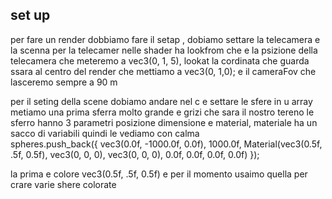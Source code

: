 ## set up

per fare un render dobbiamo fare il setap , dobiamo settare la telecamera e la scenna
per la telecamer nelle shader ha lookfrom che e la psizione della telecamera che meteremo a
vec3(0, 1, 5), lookat la cordinata che guarda ssara al centro del render che mettiamo 
a vec3(0, 1,0); e il cameraFov che lasceremo sempre a 90 m

per il seting della scene dobiamo andare nel c e settare le sfere in u array
metiamo una prima sferra molto grande e grizi che sara il nostro tereno le sferro hanno 3  parametri posizione dimensione e material, materiale ha un sacco di variabili quindi le vediamo con calma     
spheres.push_back({
        vec3(0.0f, -1000.0f, 0.0f), 1000.0f,
        Material(vec3(0.5f, .5f, 0.5f), vec3(0, 0, 0), vec3(0, 0, 0), 0.0f, 0.0f, 0.0f, 0.0f)
});

la prima e colore vec3(0.5f, .5f, 0.5f) e per il momento usaimo quella per crare varie shere colorate 